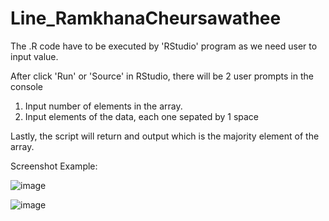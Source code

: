 # Line_RamkhanaCheursawathee

The .R code have to be executed by 'RStudio' program as we need user to input value.

After click 'Run' or 'Source' in RStudio, there will be 2 user prompts in the console
1) Input number of elements in the array.
2) Input elements of the data, each one sepated by 1 space

Lastly, the script will return and output which is the majority element of the array.

Screenshot Example:

![image](https://user-images.githubusercontent.com/83873514/117560994-e1965c80-b0bc-11eb-8e94-481685d4d1a9.png)

![image](https://user-images.githubusercontent.com/83873514/117561016-1bfff980-b0bd-11eb-9ec8-cbd7b40aa501.png)

